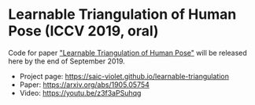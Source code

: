 # Learnable Triangulation of Human Pose (ICCV 2019, oral)
Code for paper ["Learnable Triangulation of Human Pose"](https://arxiv.org/abs/1905.05754) will be released here by the end of September 2019.

- Project page: https://saic-violet.github.io/learnable-triangulation
- Paper: https://arxiv.org/abs/1905.05754
- Video: https://youtu.be/z3f3aPSuhqg
